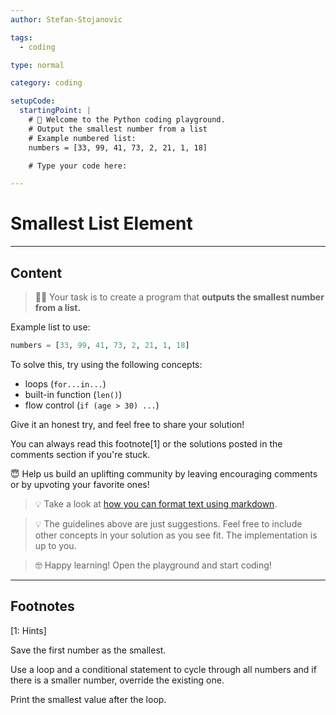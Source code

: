 ```yaml
---
author: Stefan-Stojanovic

tags:
  - coding

type: normal

category: coding

setupCode:
  startingPoint: |
    # 👋 Welcome to the Python coding playground. 
    # Output the smallest number from a list
    # Example numbered list:
    numbers = [33, 99, 41, 73, 2, 21, 1, 18]

    # Type your code here:

---
```


# Smallest List Element

---

## Content

> 👩‍💻 Your task is to create a program that **outputs the smallest number from a list.**

Example list to use:
```python
numbers = [33, 99, 41, 73, 2, 21, 1, 18]
```

To solve this, try using the following concepts:
- loops (`for...in...`)
- built-in function (`len()`)
- flow control (`if (age > 30) ...`)

Give it an honest try, and feel free to share your solution!

You can always read this footnote[1] or the solutions posted in the comments section if you're stuck.

😇 Help us build an uplifting community by leaving encouraging comments or by upvoting your favorite ones!

> 💡 Take a look at [how you can format text using markdown](https://www.enki.com/glossary/general/markdown-formatting).

> 💡 The guidelines above are just suggestions. Feel free to include other concepts in your solution as you see fit. The implementation is up to you.

> 🤓 Happy learning! Open the playground and start coding!

---

## Footnotes

[1: Hints]

Save the first number as the smallest.

Use a loop and a conditional statement to cycle through all numbers and if there is a smaller number, override the existing one.

Print the smallest value after the loop.